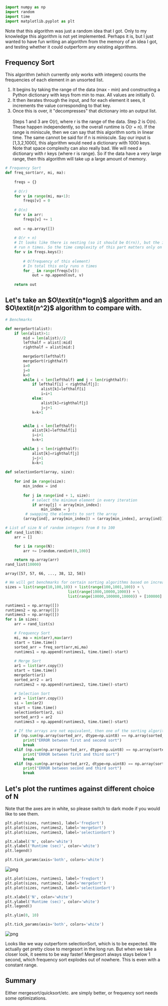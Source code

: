 ```python
import numpy as np
import random
import time
import matplotlib.pyplot as plt
```

Note that this algorithm was just a random idea that I got. Only to my knowledge this algorithm is not yet implemented. Perhaps it is, but I just wanted to have fun writing an algorithm from the memory of an idea I got, and testing whether it could outperform any existing algorithms.

## Frequency Sort
This algorithm (which currently only works with integers) counts the frequencies of each element in an unsorted list.
1) It begins by taking the range of the data (max - min) and constructing a Python dictionary with keys from min to max. All values are initially 0.
2) It then iterates through the input, and for each element it sees, it increments the value corresponding to that key.
3) Once this is over, it "decompresses" that dictionary into an output list.\
\
Steps 1 and 3 are O(r), where r is the range of the data. Step 2 is O(n). These happen independently, so the overall runtime is O(r + n). If the range is miniscule, then we can say that this algorithm sorts in linear time. The same cannot be said for if n is miniscule. Say our input is [1,3,2,1000], this algorithm would need a dictionary with 1000 keys.\
Note that space complexity can also really bad. We will need a dictionary with r keys (where r is range). So if the data have a very large range, then this algorithm will take up a large amount of memory.


```python
# Frequency Sort
def freq_sort(arr, mi, ma):
    
    freqs = {}
    
    # O(r)
    for v in range(mi, ma+1):
        freqs[v] = 0
        
    # O(n)
    for v in arr:
        freqs[v] += 1
        
    out = np.array([])
    
    # O(r + n)
    # It looks like there is nesting (so it should be O(rn)), but the inner loop will ALWAYS
    # run n times. So the time complexity of this part matters only on which of r or n is larger.
    for v in freqs.keys():
        
        # O(frequency of this element)
        # In total this only runs n times
        for _ in range(freqs[v]):
            out = np.append(out, v)
    
    return out
```

## Let's take an $O\textit(n*logn)$ algorithm and an $O\textit(n^2)$ algorithm to compare with.


```python
# Benchmarks

def mergeSort(alist):
    if len(alist)>1:
        mid = len(alist)//2
        lefthalf = alist[:mid]
        righthalf = alist[mid:]

        mergeSort(lefthalf)
        mergeSort(righthalf)
        i=0
        j=0
        k=0
        while i < len(lefthalf) and j < len(righthalf):
            if lefthalf[i] < righthalf[j]:               
                alist[k]=lefthalf[i]
                i=i+1
            else:
                alist[k]=righthalf[j]          
                j=j+1
            k=k+1


        while i < len(lefthalf):
            alist[k]=lefthalf[i]         
            i=i+1
            k=k+1

        while j < len(righthalf):
            alist[k]=righthalf[j]
            j=j+1
            k=k+1
            
def selectionSort(array, size):
    
    for ind in range(size):
        min_index = ind
    
        for j in range(ind + 1, size):
            # select the minimum element in every iteration
            if array[j] < array[min_index]:
                min_index = j
         # swapping the elements to sort the array
        (array[ind], array[min_index]) = (array[min_index], array[ind])
```


```python
# List of size N of random integers from 0 to 100
def rand_list(N):
    arr = []

    for i in range(N):
        arr += [random.randint(0,100)]

    return np.array(arr)
rand_list(10000)
```




    array([57, 57, 66, ..., 38, 12, 58])




```python
# We will get benchmarks for certain sorting algorithms based on increasing values of N
sizes = list(range(10,100,10)) + list(range(100,1001,100)) + \
                            list(range(1000,10000,1000)) + \
                            list(range(10000,100000,10000)) + [100000]

runtimes1 = np.array([])
runtimes2 = np.array([])
runtimes3 = np.array([])
for s in sizes:
    arr = rand_list(s)

    # Frequency Sort
    mi, ma = min(arr),max(arr)
    start = time.time()
    sorted_arr = freq_sort(arr,mi,ma)
    runtimes1 = np.append(runtimes1, time.time()-start)
    
    # Merge Sort
    ar1 = list(arr.copy())
    start = time.time()
    mergeSort(ar1)
    sorted_arr2 = ar1
    runtimes2 = np.append(runtimes2, time.time()-start)
    
    # Selection Sort
    ar2 = list(arr.copy())
    si = len(ar2)
    start = time.time()
    selectionSort(ar2, si)
    sorted_arr3 = ar2
    runtimes3 = np.append(runtimes3, time.time()-start)
    
    # If the arrays are not equivalent, then one of the sorting algoritms is wrong
    if (np.sum(np.array(sorted_arr, dtype=np.uint8) == np.array(sorted_arr2, dtype=np.uint8)) != s):
        print("ERROR between first and second sort")
        break
    elif (np.sum(np.array(sorted_arr, dtype=np.uint8) == np.array(sorted_arr3, dtype=np.uint8)) != s):
        print("ERROR between first and third sort")
        break
    elif (np.sum(np.array(sorted_arr2, dtype=np.uint8) == np.array(sorted_arr3, dtype=np.uint8)) != s):
        print("ERROR between second and third sort")
        break
```

## Let's plot the runtimes against different choice of N
Note that the axes are in white, so please switch to dark mode if you would like to see them.


```python
plt.plot(sizes, runtimes1, label='freqSort')
plt.plot(sizes, runtimes2, label='mergeSort')
plt.plot(sizes, runtimes3, label='selectionSort')

plt.xlabel('N', color='white')
plt.ylabel('Runtime (sec)', color='white')
plt.legend()

plt.tick_params(axis='both', colors='white')
```


    
![png](output_9_0.png)
    



```python
plt.plot(sizes, runtimes1, label='freqSort')
plt.plot(sizes, runtimes2, label='mergeSort')
plt.plot(sizes, runtimes3, label='selectionSort')

plt.xlabel('N', color='white')
plt.ylabel('Runtime (sec)', color='white')
plt.legend()

plt.ylim(0, 10)

plt.tick_params(axis='both', colors='white')
```


    
![png](output_10_0.png)
    


Looks like we way outperform selectionSort, which is to be expected. We actually get pretty close to mergesort in the long run. But when we take a closer look, it seems to be way faster! Mergesort always stays below 1 second, which frequency sort explodes out of nowhere. This is even with a constant range.

## Summary
Either mergesort/quicksort/etc. are simply better, or frequency sort needs some optimizations.
